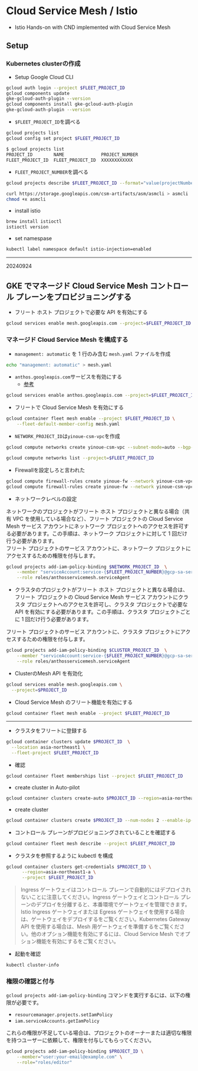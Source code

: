 # Cloud Service Mesh / Istio

- Istio Hands-on with CND implemented with Cloud Service Mesh

## Setup

### Kubernetes clusterの作成

- Setup Google Cloud CLI

```bash
gcloud auth login --project $FLEET_PROJECT_ID
gcloud components update
gke-gcloud-auth-plugin --version
gcloud components install gke-gcloud-auth-plugin
gke-gcloud-auth-plugin --version
```

- `$FLEET_PROJECT_ID`を調べる

```bash
gcloud projects list
gcloud config set project $FLEET_PROJECT_ID
```

```bash
$ gcloud projects list
PROJECT_ID        NAME              PROJECT_NUMBER
FLEET_PROJECT_ID  FLEET_PROJECT_ID  XXXXXXXXXXXX
```

- `FLEET_PROJECT_NUMBER`を調べる

```bash
gcloud projects describe $FLEET_PROJECT_ID --format="value(projectNumber)"
```

```bash
curl https://storage.googleapis.com/csm-artifacts/asm/asmcli > asmcli  
chmod +x asmcli  
```

- install istio

```bash
brew install istioctl
istioctl version
```

- set namespase

```bash
kubectl label namespace default istio-injection=enabled  
```

---

20240924

## GKE でマネージド Cloud Service Mesh コントロール プレーンをプロビジョニングする

- フリート ホスト プロジェクトで必要な API を有効にする

```bash
gcloud services enable mesh.googleapis.com --project=$FLEET_PROJECT_ID
```

### マネージド Cloud Service Mesh を構成する

- `management: automatic` を 1 行のみ含む `mesh.yaml` ファイルを作成

```bash
echo "management: automatic" > mesh.yaml
```

- `anthos.googleapis.com`サービスを有効にする
  - [参考](https://cloud.google.com/kubernetes-engine/docs/how-to/enable-gkee?hl=ja)

```bash
gcloud services enable anthos.googleapis.com --project=$FLEET_PROJECT_ID
```

- フリートで Cloud Service Mesh を有効にする

```bash
gcloud container fleet mesh enable --project $FLEET_PROJECT_ID \
    --fleet-default-member-config mesh.yaml
```

- `NETWORK_PROJECT_ID`は`yinoue-csm-vpc`を作成

```bash
gcloud compute networks create yinoue-csm-vpc --subnet-mode=auto --bgp-routing-mode=REGIONAL
```

```bash
gcloud compute networks list --project=$FLEET_PROJECT_ID
```

- Firewallを設定しろと言われた

```bash
gcloud compute firewall-rules create yinoue-fw --network yinoue-csm-vpc --allow tcp:22,tcp:3389,icmp
gcloud compute firewall-rules create yinoue-fw --network yinoue-csm-vpc --allow tcp,udp,icmp --source-ranges <IP_RANGE>
```

- ネットワークレベルの設定

ネットワークのプロジェクトがフリート ホスト プロジェクトと異なる場合（共有 VPC を使用している場合など）、フリート プロジェクトの Cloud Service Mesh サービス アカウントにネットワーク プロジェクトへのアクセスを許可する必要があります。この手順は、ネットワーク プロジェクトに対して 1 回だけ行う必要があります。  
フリート プロジェクトのサービス アカウントに、ネットワーク プロジェクトにアクセスするための権限を付与します。  

```bash
gcloud projects add-iam-policy-binding $NETWORK_PROJECT_ID  \
    --member "serviceAccount:service-{$FLEET_PROJECT_NUMBER}@gcp-sa-servicemesh.iam.gserviceaccount.com" \
    --role roles/anthosservicemesh.serviceAgent
```

- クラスタのプロジェクトがフリート ホスト プロジェクトと異なる場合は、フリート プロジェクトの Cloud Service Mesh サービス アカウントにクラスタ プロジェクトへのアクセスを許可し、クラスタ プロジェクトで必要な API を有効にする必要があります。この手順は、クラスタ プロジェクトごとに 1 回だけ行う必要があります。

フリート プロジェクトのサービス アカウントに、クラスタ プロジェクトにアクセスするための権限を付与します。

```bash
gcloud projects add-iam-policy-binding $CLUSTER_PROJECT_ID  \
    --member "serviceAccount:service-{$FLEET_PROJECT_NUMBER}@gcp-sa-servicemesh.iam.gserviceaccount.com" \
    --role roles/anthosservicemesh.serviceAgent
```

- ClusterのMesh API を有効化

```bash
gcloud services enable mesh.googleapis.com \
  --project=$PROJECT_ID
```

- Cloud Service Mesh のフリート機能を有効にする

```bash
gcloud container fleet mesh enable --project $FLEET_PROJECT_ID
```

---

- クラスタをフリートに登録する

```bash
gcloud container clusters update $PROJECT_ID  \
  --location asia-northeast1 \
  --fleet-project $FLEET_PROJECT_ID
```

- 確認

```bash
gcloud container fleet memberships list --project $FLEET_PROJECT_ID
```

- create cluster in Auto-pilot

```bash
gcloud container clusters create-auto $PROJECT_ID --region=asia-northeast1 --project $FLEET_PROJECT_ID 
```

- create cluster

```bash
gcloud container clusters create $PROJECT_ID --num-nodes 2 --enable-ip-alias --create-subnetwork="" --network=default --labels=team=intern --zone=asia-northeast1-a
```

- コントロール プレーンがプロビジョニングされていることを確認する

```bash
gcloud container fleet mesh describe --project $FLEET_PROJECT_ID
```

- クラスタを参照するように kubectl を構成

```bash
gcloud container clusters get-credentials $PROJECT_ID \
      --region=asia-northeast1-a \
      --project $FLEET_PROJECT_ID
```

> Ingress ゲートウェイはコントロール プレーンで自動的にはデプロイされないことに注意してください。Ingress ゲートウェイとコントロール プレーンのデプロイを分離すると、本番環境でゲートウェイを管理できます。Istio Ingress ゲートウェイまたは Egress ゲートウェイを使用する場合は、ゲートウェイをデプロイするをご覧ください。Kubernetes Gateway API を使用する場合は、Mesh 用ゲートウェイを準備するをご覧ください。他のオプション機能を有効にするには、Cloud Service Mesh でオプション機能を有効にするをご覧ください。

- 起動を確認

```bash
kubectl cluster-info
```

### 権限の確認と付与

`gcloud projects add-iam-policy-binding` コマンドを実行するには、以下の権限が必要です。

- `resourcemanager.projects.setIamPolicy`
- `iam.serviceAccounts.getIamPolicy`

これらの権限が不足している場合は、プロジェクトのオーナーまたは適切な権限を持つユーザーに依頼して、権限を付与してもらってください。

```bash
gcloud projects add-iam-policy-binding $PROJECT_ID \
    --member="user:your-email@example.com" \
    --role="roles/editor"
```
